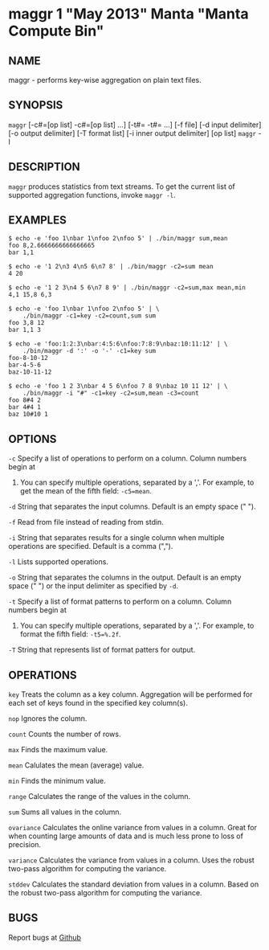 maggr 1 "May 2013" Manta "Manta Compute Bin"
============================================

NAME
----

maggr - performs key-wise aggregation on plain text files.

SYNOPSIS
--------

`maggr` [-c#=[op list] -c#=[op list] ...]
        [-t#=<format list> -t#=<format list> ...]
        [-f file] [-d input delimiter] [-o output delimiter]
        [-T format list]
        [-i inner output delimiter] [op list]
`maggr` -l

DESCRIPTION
-----------

`maggr` produces statistics from text streams.  To get the current list of
supported aggregation functions, invoke `maggr -l`.

EXAMPLES
--------

    $ echo -e 'foo 1\nbar 1\nfoo 2\nfoo 5' | ./bin/maggr sum,mean
    foo 8,2.6666666666666665
    bar 1,1

    $ echo -e '1 2\n3 4\n5 6\n7 8' | ./bin/maggr -c2=sum mean
    4 20

    $ echo -e '1 2 3\n4 5 6\n7 8 9' | ./bin/maggr -c2=sum,max mean,min
    4,1 15,8 6,3

    $ echo -e 'foo 1\nbar 1\nfoo 2\nfoo 5' | \
        ./bin/maggr -c1=key -c2=count,sum sum
    foo 3,8 12
    bar 1,1 3

    $ echo -e 'foo:1:2:3\nbar:4:5:6\nfoo:7:8:9\nbaz:10:11:12' | \
        ./bin/maggr -d ':' -o '-' -c1=key sum
    foo-8-10-12
    bar-4-5-6
    baz-10-11-12

    $ echo -e 'foo 1 2 3\nbar 4 5 6\nfoo 7 8 9\nbaz 10 11 12' | \
        ./bin/maggr -i "#" -c1=key -c2=sum,mean -c3=count
    foo 8#4 2
    bar 4#4 1
    baz 10#10 1

OPTIONS
-------

`-c`
  Specify a list of operations to perform on a column.  Column numbers begin at
  1.  You can specify multiple operations, separated by a ','.  For example,
  to get the mean of the fifth field: `-c5=mean`.

`-d`
  String that separates the input columns. Default is an empty space (" ").

`-f`
  Read from file instead of reading from stdin.

`-i`
  String that separates results for a single column when multiple operations
  are specified. Default is a comma (",").

`-l`
  Lists supported operations.

`-o`
  String that separates the columns in the output. Default is an empty space
  (" ") or the input delimiter as specified by `-d`.

`-t`
  Specify a list of format patterns to perform on a column.  Column numbers begin at
  1.  You can specify multiple operations, separated by a ','.  For example,
  to format the fifth field: `-t5=%.2f`.

`-T`
  String that represents list of format patters for output.

OPERATIONS
----------

`key`
  Treats the column as a key column. Aggregation will be performed for each set
  of keys found in the specified key column(s).

`nop`
  Ignores the column.

`count`
  Counts the number of rows.

`max`
  Finds the maximum value.

`mean`
  Calulates the mean (average) value.

`min`
  Finds the minimum value.

`range`
  Calculates the range of the values in the column.

`sum`
  Sums all values in the column.

`ovariance`
  Calculates the online variance from values in a column.  Great for when
  counting large amounts of data and is much less prone to loss of precision.

`variance`
  Calculates the variance from values in a column.  Uses the robust two-pass
  algorithm for computing the variance.

`stddev`
  Calculates the standard deviation from values in a column.  Based on the
  robust two-pass algorithm for computing the variance.

BUGS
----

Report bugs at [Github](https://github.com/TritonDataCenter/manta-compute-bin/issues)
